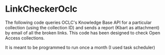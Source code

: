 # LinkCheckerOclc

The following code queries OCLC's Knowledge Base API for a particular collection (using the collection ID) and sends a report (Kbart as attachment) by email of all the broken links.
This code has been designed to check Open Access collections.

It is meant to be programmed to run once a month (I used task scheduler)
